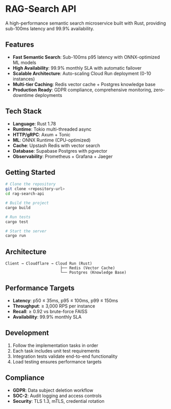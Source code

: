 # RAG-Search API

A high-performance semantic search microservice built with Rust, providing sub-100ms latency and 99.9% availability.

## Features

- **Fast Semantic Search**: Sub-100ms p95 latency with ONNX-optimized ML models
- **High Availability**: 99.9% monthly SLA with automatic failover
- **Scalable Architecture**: Auto-scaling Cloud Run deployment (0-10 instances)
- **Multi-tier Caching**: Redis vector cache + Postgres knowledge base
- **Production Ready**: GDPR compliance, comprehensive monitoring, zero-downtime deployments

## Tech Stack

- **Language**: Rust 1.78
- **Runtime**: Tokio multi-threaded async
- **HTTP/gRPC**: Axum + Tonic
- **ML**: ONNX Runtime (CPU-optimized)
- **Cache**: Upstash Redis with vector search
- **Database**: Supabase Postgres with pgvector
- **Observability**: Prometheus + Grafana + Jaeger

## Getting Started

```bash
# Clone the repository
git clone <repository-url>
cd rag-search-api

# Build the project
cargo build

# Run tests
cargo test

# Start the server
cargo run
```

## Architecture

```
Client → Cloudflare → Cloud Run (Rust)
                        ├── Redis (Vector Cache)
                        └── Postgres (Knowledge Base)
```

## Performance Targets

- **Latency**: p50 ≤ 35ms, p95 ≤ 100ms, p99 ≤ 150ms
- **Throughput**: ≥ 3,000 RPS per instance
- **Recall**: ≥ 0.92 vs brute-force FAISS
- **Availability**: 99.9% monthly SLA

## Development

1. Follow the implementation tasks in order
2. Each task includes unit test requirements
3. Integration tests validate end-to-end functionality
4. Load testing ensures performance targets

## Compliance

- **GDPR**: Data subject deletion workflow
- **SOC-2**: Audit logging and access controls
- **Security**: TLS 1.3, mTLS, credential rotation